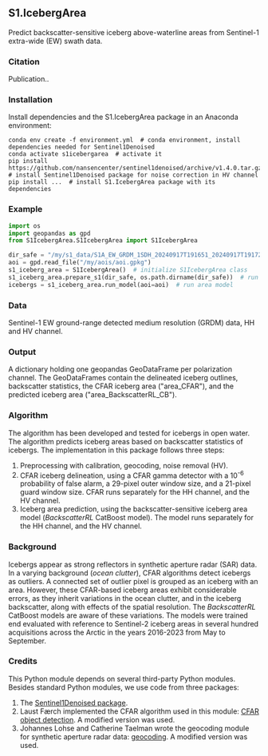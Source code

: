 ## S1.IcebergArea
Predict backscatter-sensitive iceberg above-waterline areas from Sentinel-1 extra-wide (EW) swath data.

### Citation
Publication..

### Installation
Install dependencies and the S1.IcebergArea package in an Anaconda environment:

```shell
conda env create -f environment.yml  # conda environment, install dependencies needed for Sentinel1Denoised
conda activate s1icebergarea  # activate it
pip install https://github.com/nansencenter/sentinel1denoised/archive/v1.4.0.tar.gz  # install Sentinel1Denoised package for noise correction in HV channel
pip install ...  # install S1.IcebergArea package with its dependencies
```
### Example
```python
import os
import geopandas as gpd
from S1IcebergArea.S1IcebergArea import S1IcebergArea

dir_safe = "/my/s1_data/S1A_EW_GRDM_1SDH_20240917T191651_20240917T191725_055709_06CDC8_7EF4.SAFE"  # unzipped
aoi = gpd.read_file("/my/aois/aoi.gpkg")
s1_iceberg_area = S1IcebergArea()  # initialize S1IcebergArea class
s1_iceberg_area.prepare_s1(dir_safe, os.path.dirname(dir_safe))  # run calibration, noise removal
icebergs = s1_iceberg_area.run_model(aoi=aoi)  # run area model
```
### Data
Sentinel-1 EW ground-range detected medium resolution (GRDM) data, HH and HV channel.

### Output
A dictionary holding one geopandas GeoDataFrame per polarization channel. The GeoDataFrames contain the delineated iceberg outlines, backscatter statistics, the CFAR iceberg area ("area_CFAR"), and the predicted iceberg area ("area_BackscatterRL_CB").

### Algorithm
The algorithm has been developed and tested for icebergs in open water. The algorithm predicts iceberg areas based on backscatter statistics of icebergs. The implementation in this package follows three steps:
1. Preprocessing with calibration, geocoding, noise removal (HV).
2. CFAR iceberg delineation, using a CFAR gamma detector with a 10<sup>-6</sup> probability of false alarm, a 29-pixel outer window size, and a 21-pixel guard window size. CFAR runs separately for the HH channel, and the HV channel.
3. Iceberg area prediction, using the backscatter-sensitive iceberg area model (*BackscatterRL* CatBoost model). The model runs separately for the HH channel, and the HV channel.

### Background
Icebergs appear as strong reflectors in synthetic aperture radar (SAR) data. In a varying background (*ocean clutter*), CFAR algorithms detect icebergs as outliers. A connected set of outlier pixel is grouped as an iceberg with an area. However, these CFAR-based iceberg areas exhibit considerable errors, as they inherit variations in the ocean clutter, and in the iceberg backscatter, along with effects of the spatial resolution. The *BackscatterRL* CatBoost models are aware of these variations. The models were trained end evaluated with reference to Sentinel-2 iceberg areas in several hundred acquisitions across the Arctic in the years 2016-2023 from May to September. 

### Credits
This Python module depends on several third-party Python modules. Besides standard Python modules, we use code from three packages:
1. The [Sentinel1Denoised package](https://github.com/nansencenter/sentinel1denoised/blob/master/README.md).
2. Laust Færch implemented the CFAR algorithm used in this module: [CFAR object detection](https://github.com/LaustFaerch/cfar-object-detection). A modified version was used.
3. Johannes Lohse and Catherine Taelman wrote the geocoding module for synthetic aperture radar data: [geocoding](https://github.com/jlo031/geocoding). A modified version was used.
